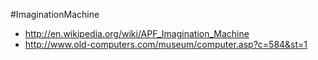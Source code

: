 #ImaginationMachine

* http://en.wikipedia.org/wiki/APF_Imagination_Machine
* http://www.old-computers.com/museum/computer.asp?c=584&st=1



